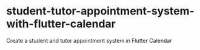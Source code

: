 # student-tutor-appointment-system-with-flutter-calendar
Create a student and tutor appointment system in Flutter Calendar
